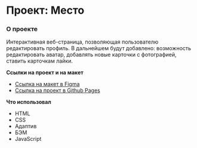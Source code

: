 # Проект: Место

### О проекте

Интерактивная веб-страница, позволяющая пользователю редактировать профиль.
В дальнейшем будут добавлено: возможность редактировать аватар, добавлять новые карточки с фотографией, ставить карточкам лайки.

**Ссылки на проект и на макет**

* [Ссылка на макет в Figma](https://www.figma.com/file/2cn9N9jSkmxD84oJik7xL7/JavaScript.-Sprint-4?node-id=0%3A1)
* [Ссылка на проект в Github Pages](https://www.figma.com/file/2cn9N9jSkmxD84oJik7xL7/JavaScript.-Sprint-4?node-id=0%3A1)

**Что использовал**
- HTML
- CSS
- Адаптив
- БЭМ
- JavaScript

